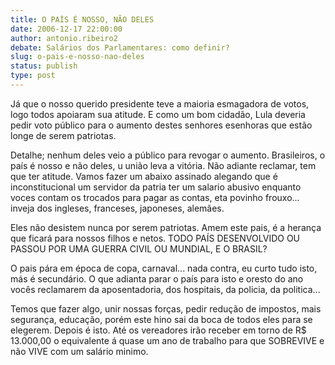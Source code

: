 ```yaml
---
title: O PAÍS É NOSSO, NÃO DELES
date: 2006-12-17 22:00:00
author: antonio.ribeiro2
debate: Salários dos Parlamentares: como definir?
slug: o-pais-e-nosso-nao-deles
status: publish 
type: post
---
```


  

 Já que o nosso querido presidente teve a maioria esmagadora de votos, logo todos apoiaram sua atitude. E como um bom cidadão, Lula deveria pedir voto público para o aumento destes senhores esenhoras que estão longe de serem patriotas.  

 Detalhe; nenhum deles veio a público para revogar o aumento. Brasileiros, o país é nosso e não deles, u união leva a vitória. Não adiante reclamar, tem que ter atitude. Vamos fazer um abaixo assinado alegando que é inconstitucional um servidor da patria ter um salario abusivo enquanto voces contam os trocados para pagar as contas, eta povinho frouxo... inveja dos ingleses, franceses, japoneses, alemães.  

 Eles não desistem nunca por serem patriotas. Amem este pais, é a herança que ficará para nossos filhos e netos. TODO PAÍS DESENVOLVIDO OU PASSOU POR UMA GUERRA CIVIL OU MUNDIAL, E O BRASIL?  

 O pais pára em época de copa, carnaval... nada contra, eu curto tudo isto, más é secundário. O que adianta parar o país para isto e oresto do ano vocês reclamarem da aposentadoria, dos hospitais, da policia, da politica...  

 Temos que fazer algo, unir nossas forças, pedir redução de impostos, mais segurança, educação, porém este hino sai da boca de todos eles para se elegerem. Depois é isto. Até os vereadores irão receber em torno de R$ 13.000,00 o equivalente á quase um ano de trabalho para que SOBREVIVE e não VIVE com um salário minimo.
